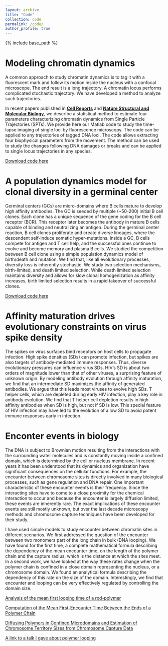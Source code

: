 ```yaml
---
layout: archive
title: "Code"
collection: code
permalink: /code/
author_profile: true
---
```


{% include base_path %}

Modeling chromatin dynamics
======

A common approach to study chromatin dynamics is to tag it with a fluorescent mark and follow 
its motion inside the nucleus with a confocal microscope. The end result is a long trajectory. 
A chromatin locus performs complicated stochastic trajectory. We have developed a method to analyze such trajectories.

In recent papers published in [**Cell Reports**](https://www.sciencedirect.com/science/article/pii/S2211124717300542?via%3Dihub) and [**Nature Structural and Molecular Biology**](https://www.nature.com/articles/nsmb.3347), we describe a statistical 
method to estimate four parameters characterizing chromatin dynamics from Single Particle Trajectories (SPTs). 
We provide here our Matlab code to study the time-lapse imaging of single loci by fluorescence microscopy. 
The code can be applied to any trajectories of tagged DNA loci. 
The code allows extracting four biophysical parameters from the movement. 
The method can be used to study the changes following DNA damages or breaks and can be applied to single locus trajectories in any species.

[Download code here](https://github.com/amitaiassaf/SPT_analysis)


A population dynamics model for clonal diversity in a germinal center
======
  
Germinal centers (GCs) are micro-domains where B cells mature to develop high affinity antibodies. The GC is seeded by multiple (~50-200) initial B cell clones. Each clone has a unique sequence of the gene coding for the B cell receptor (BCR). This receptor later becomes the antibody in mature B cells capable of binding and neutralizing an antigen. During the germinal center reaction, B cell clones proliferate and create diverse lineages, where the descendent self-induce somatic hyper-mutations. Inside a GC, B cells compete for antigen and T cell help, and the successful ones continue to evolve and become memory and plasma B cells. We studied the competition between B cell clone using a simple population dynamics model of birth/death and mutation. We find that, like all evolutionary processes, diversity loss is inherently stochastic. We study two selection mechanisms, birth-limited, and death limited selection. While death limited selection maintains diversity and allows for slow clonal homogenization as affinity increases, birth limited selection results in a rapid takeover of successful clones.

[Download code here](https://github.com/amitaiassaf/Modeling-Germinal-Center-Reaction)
  
Affinity maturation drives evolutionary constraints on virus spike density
======

The spikes on virus surfaces bind receptors on host cells to propagate infection. High spike densities (SDs) can promote infection, but spikes are also targets of antibody-mediated immune responses. Thus, diverse evolutionary pressures can influence virus SDs. HIV’s SD is about two orders of magnitude lower than that of other viruses, a surprising feature of unknown origin. By modeling antibody evolution through affinity maturation, we find that an intermediate SD maximizes the affinity of generated antibodies. We argue that this leads most viruses to evolve high SDs. T helper cells, which are depleted during early HIV infection, play a key role in antibody evolution. We find that T helper cell depletion results in high affinity antibodies when SD is high, but not if SD is low. This special feature of HIV infection may have led to the evolution of a low SD to avoid potent immune responses early in infection. 

Enconter events in biology
======
The DNA is subject to Brownian motion resulting from the interactions with the surrounding water molecules and is constantly moving inside a confined domain, which is determined by the cell or nucleus membrane. In recent years it has been understood that its dynamics and organization have significant consequences on the cellular functions. For example, the encounter between chromosome sites is directly involved in many biological processes, such as gene regulation and DNA repair. One important characteristic of these encounter events is their frequency. Since the interacting sites have to come to a close proximity for the chemical interaction to occur and because the encounter is largely diffusion limited, these events are inherently rare. The exact implications of these encounter events are still mostly unknown, but over the last decade microscopy methods and chromosome capture techniques have been developed for their study.

I have used simple models to study encounter between chromatin sites in different scenarios. We first addressed the question of the encounter between two monomers part of the long chain in bulk (DNA looping). We have found for the first time, a complete mathematical formula describing the dependency of the mean encounter time, on the length of the polymer chain and the capture radius, which is the distance at which the sites meet. In a second work, we have looked at the way these rates change when the polymer chain is confined in a close domain representing the nucleus, or a chromosome domain. We found an analytical formula describing the dependency of this rate on the size of the domain. Interestingly, we find that encounter and looping can be very effectively regulated by controlling the domain size.

[Analysis of the mean first looping time of a rod-polymer](http://epubs.siam.org/doi/abs/10.1137/110842624)

[Computation of the Mean First-Encounter Time Between the Ends of a Polymer Chain](http://journals.aps.org/prl/abstract/10.1103/PhysRevLett.109.108302)

[Diffusing Polymers in Confined Microdomains and Estimation of Chromosome Territory Sizes from Chromosome Capture Data](http://journals.aps.org/prl/abstract/10.1103/PhysRevLett.110.248105)

[A link to a talk I gave about polymer looping](http://www.birs.ca/events/2015/5-day-workshops/15w5110/videos/watch/201503251043-Amitai.html)

